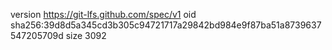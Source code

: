 version https://git-lfs.github.com/spec/v1
oid sha256:39d8d5a345cd3b305c94721717a29842bd984e9f87ba51a8739637547205709d
size 3092
